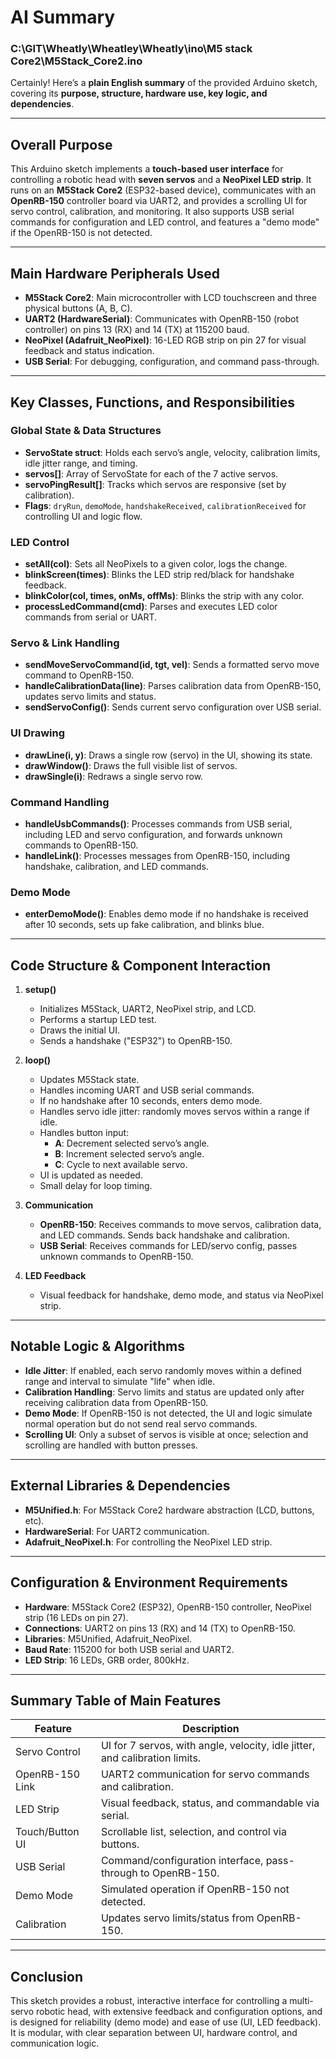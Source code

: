 # AI Summary

### C:\GIT\Wheatly\Wheatley\Wheatly\ino\M5 stack Core2\M5Stack_Core2.ino
Certainly! Here’s a **plain English summary** of the provided Arduino sketch, covering its **purpose, structure, hardware use, key logic, and dependencies**.

---

## **Overall Purpose**

This Arduino sketch implements a **touch-based user interface** for controlling a robotic head with **seven servos** and a **NeoPixel LED strip**. It runs on an **M5Stack Core2** (ESP32-based device), communicates with an **OpenRB-150** controller board via UART2, and provides a scrolling UI for servo control, calibration, and monitoring. It also supports USB serial commands for configuration and LED control, and features a "demo mode" if the OpenRB-150 is not detected.

---

## **Main Hardware Peripherals Used**

- **M5Stack Core2**: Main microcontroller with LCD touchscreen and three physical buttons (A, B, C).
- **UART2 (HardwareSerial)**: Communicates with OpenRB-150 (robot controller) on pins 13 (RX) and 14 (TX) at 115200 baud.
- **NeoPixel (Adafruit_NeoPixel)**: 16-LED RGB strip on pin 27 for visual feedback and status indication.
- **USB Serial**: For debugging, configuration, and command pass-through.

---

## **Key Classes, Functions, and Responsibilities**

### **Global State & Data Structures**

- **ServoState struct**: Holds each servo’s angle, velocity, calibration limits, idle jitter range, and timing.
- **servos[]**: Array of ServoState for each of the 7 active servos.
- **servoPingResult[]**: Tracks which servos are responsive (set by calibration).
- **Flags**: `dryRun`, `demoMode`, `handshakeReceived`, `calibrationReceived` for controlling UI and logic flow.

### **LED Control**

- **setAll(col)**: Sets all NeoPixels to a given color, logs the change.
- **blinkScreen(times)**: Blinks the LED strip red/black for handshake feedback.
- **blinkColor(col, times, onMs, offMs)**: Blinks the strip with any color.
- **processLedCommand(cmd)**: Parses and executes LED color commands from serial or UART.

### **Servo & Link Handling**

- **sendMoveServoCommand(id, tgt, vel)**: Sends a formatted servo move command to OpenRB-150.
- **handleCalibrationData(line)**: Parses calibration data from OpenRB-150, updates servo limits and status.
- **sendServoConfig()**: Sends current servo configuration over USB serial.

### **UI Drawing**

- **drawLine(i, y)**: Draws a single row (servo) in the UI, showing its state.
- **drawWindow()**: Draws the full visible list of servos.
- **drawSingle(i)**: Redraws a single servo row.

### **Command Handling**

- **handleUsbCommands()**: Processes commands from USB serial, including LED and servo configuration, and forwards unknown commands to OpenRB-150.
- **handleLink()**: Processes messages from OpenRB-150, including handshake, calibration, and LED commands.

### **Demo Mode**

- **enterDemoMode()**: Enables demo mode if no handshake is received after 10 seconds, sets up fake calibration, and blinks blue.

---

## **Code Structure & Component Interaction**

1. **setup()**
   - Initializes M5Stack, UART2, NeoPixel strip, and LCD.
   - Performs a startup LED test.
   - Draws the initial UI.
   - Sends a handshake ("ESP32") to OpenRB-150.

2. **loop()**
   - Updates M5Stack state.
   - Handles incoming UART and USB serial commands.
   - If no handshake after 10 seconds, enters demo mode.
   - Handles servo idle jitter: randomly moves servos within a range if idle.
   - Handles button input:
     - **A**: Decrement selected servo’s angle.
     - **B**: Increment selected servo’s angle.
     - **C**: Cycle to next available servo.
   - UI is updated as needed.
   - Small delay for loop timing.

3. **Communication**
   - **OpenRB-150**: Receives commands to move servos, calibration data, and LED commands. Sends back handshake and calibration.
   - **USB Serial**: Receives commands for LED/servo config, passes unknown commands to OpenRB-150.

4. **LED Feedback**
   - Visual feedback for handshake, demo mode, and status via NeoPixel strip.

---

## **Notable Logic & Algorithms**

- **Idle Jitter**: If enabled, each servo randomly moves within a defined range and interval to simulate "life" when idle.
- **Calibration Handling**: Servo limits and status are updated only after receiving calibration data from OpenRB-150.
- **Demo Mode**: If OpenRB-150 is not detected, the UI and logic simulate normal operation but do not send real servo commands.
- **Scrolling UI**: Only a subset of servos is visible at once; selection and scrolling are handled with button presses.

---

## **External Libraries & Dependencies**

- **M5Unified.h**: For M5Stack Core2 hardware abstraction (LCD, buttons, etc).
- **HardwareSerial**: For UART2 communication.
- **Adafruit_NeoPixel.h**: For controlling the NeoPixel LED strip.

---

## **Configuration & Environment Requirements**

- **Hardware**: M5Stack Core2 (ESP32), OpenRB-150 controller, NeoPixel strip (16 LEDs on pin 27).
- **Connections**: UART2 on pins 13 (RX) and 14 (TX) to OpenRB-150.
- **Libraries**: M5Unified, Adafruit_NeoPixel.
- **Baud Rate**: 115200 for both USB serial and UART2.
- **LED Strip**: 16 LEDs, GRB order, 800kHz.

---

## **Summary Table of Main Features**

| Feature                | Description                                                                 |
|------------------------|-----------------------------------------------------------------------------|
| Servo Control          | UI for 7 servos, with angle, velocity, idle jitter, and calibration limits. |
| OpenRB-150 Link        | UART2 communication for servo commands and calibration.                     |
| LED Strip              | Visual feedback, status, and commandable via serial.                        |
| Touch/Button UI        | Scrollable list, selection, and control via buttons.                        |
| USB Serial             | Command/configuration interface, pass-through to OpenRB-150.                |
| Demo Mode              | Simulated operation if OpenRB-150 not detected.                             |
| Calibration            | Updates servo limits/status from OpenRB-150.                                |

---

## **Conclusion**

This sketch provides a robust, interactive interface for controlling a multi-servo robotic head, with extensive feedback and configuration options, and is designed for reliability (demo mode) and ease of use (UI, LED feedback). It is modular, with clear separation between UI, hardware control, and communication logic.
